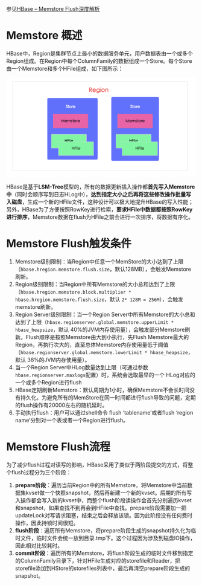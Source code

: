 参见[HBase – Memstore Flush深度解析](http://hbasefly.com/2016/03/23/hbase-memstore-flush/)    

# Memstore 概述
HBase中，Region是集群节点上最小的数据服务单元，用户数据表由一个或多个Region组成。在Region中每个ColumnFamily的数据组成一个Store。每个Store由一个Memstore和多个HFile组成，如下图所示：

![](https://raw.githubusercontent.com/Andr-Robot/iMarkdownPhotos/master/Res/region.png)

HBase是基于**LSM-Tree**模型的，所有的数据更新插入操作都**首先写入Memstore中**（同时会顺序写到日志HLog中），**达到指定大小之后再将这些修改操作批量写入磁盘**，生成一个新的HFile文件，这种设计可以极大地提升HBase的写入性能；另外，HBase为了方便按照RowKey进行检索，**要求HFile中数据都按照RowKey进行排序**，Memstore数据在flush为HFile之前会进行一次排序，将数据有序化。

# Memstore Flush触发条件
1. Memstore级别限制：当Region中任意一个MemStore的大小达到了上限（`hbase.hregion.memstore.flush.size`，默认128MB），会触发Memstore刷新。
2. Region级别限制：当Region中所有Memstore的大小总和达到了上限（`hbase.hregion.memstore.block.multiplier * hbase.hregion.memstore.flush.size`，默认 `2* 128M = 256M`），会触发memstore刷新。
3. Region Server级别限制：当一个Region Server中所有Memstore的大小总和达到了上限（`hbase.regionserver.global.memstore.upperLimit * hbase_heapsize`，默认 40%的JVM内存使用量），会触发部分Memstore刷新。Flush顺序是按照Memstore由大到小执行，先Flush Memstore最大的Region，再执行次大的，直至总体Memstore内存使用量低于阈值（`hbase.regionserver.global.memstore.lowerLimit * hbase_heapsize`，默认 38%的JVM内存使用量）。
4. 当一个Region Server中HLog数量达到上限（可通过参数`hbase.regionserver.maxlogs`配置）时，系统会选取最早的一个 HLog对应的一个或多个Region进行flush
5. HBase定期刷新Memstore：默认周期为1小时，确保Memstore不会长时间没有持久化。为避免所有的MemStore在同一时间都进行flush导致的问题，定期的flush操作有20000左右的随机延时。
6. 手动执行flush：用户可以通过shell命令 flush ‘tablename’或者flush ‘region name’分别对一个表或者一个Region进行flush。

# Memstore Flush流程
为了减少flush过程对读写的影响，HBase采用了类似于两阶段提交的方式，将整个flush过程分为三个阶段：
1. **prepare阶段**：遍历当前Region中的所有Memstore，将Memstore中当前数据集kvset做一个快照snapshot，然后再新建一个新的kvset。后期的所有写入操作都会写入新的kvset中，而整个flush阶段读操作会首先分别遍历kvset和snapshot，如果查找不到再会到HFile中查找。prepare阶段需要加一把updateLock对写请求阻塞，结束之后会释放该锁。因为此阶段没有任何费时操作，因此持锁时间很短。
2. **flush阶段**：遍历所有Memstore，将prepare阶段生成的snapshot持久化为临时文件，临时文件会统一放到目录.tmp下。这个过程因为涉及到磁盘IO操作，因此相对比较耗时。
3. **commit阶段**：遍历所有的Memstore，将flush阶段生成的临时文件移到指定的ColumnFamily目录下，针对HFile生成对应的storefile和Reader，把storefile添加到HStore的storefiles列表中，最后再清空prepare阶段生成的snapshot。


